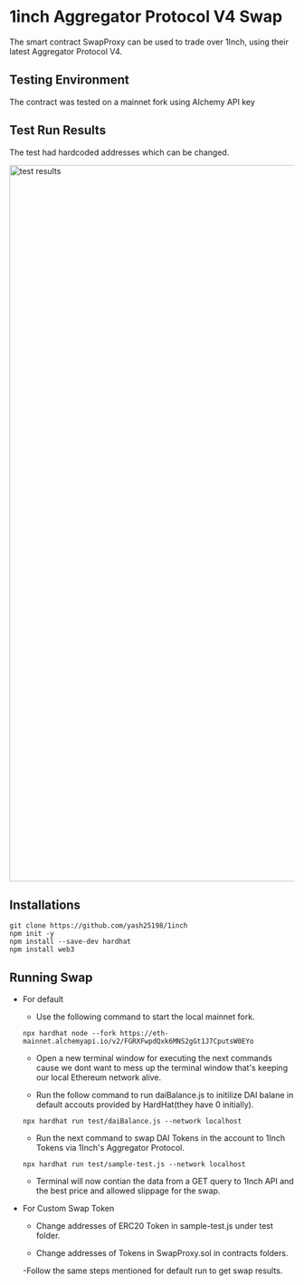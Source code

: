 # 1inch Aggregator Protocol V4 Swap
The smart contract SwapProxy can be used to trade over 1Inch, using their latest Aggregator Protocol V4.
## Testing Environment 
The contract was tested on a mainnet fork using Alchemy API key
## Test Run Results
The test had hardcoded addresses which can be changed.

<img width="1264" alt="test results" src="https://user-images.githubusercontent.com/65656274/160258875-52aaadee-1a24-4717-a353-fb40fc70843e.png">

## Installations
```
git clone https://github.com/yash25198/1inch
npm init -y
npm install --save-dev hardhat
npm install web3
```
## Running Swap
- For default 
  - Use the following command to start the local mainnet fork.
  
  ```
  npx hardhat node --fork https://eth-mainnet.alchemyapi.io/v2/FGRXFwpdQxk6MNS2gGt1J7CputsW0EYo
  ```
  - Open a new terminal window for executing the next commands cause we dont want to mess up the terminal window that's keeping our local Ethereum network alive.
  
  - Run the follow command to run daiBalance.js to initilize DAI balane in default accouts provided by HardHat(they have 0 initially).
  
  ```
  npx hardhat run test/daiBalance.js --network localhost
  ```
  - Run the next command to swap DAI Tokens in the account to 1Inch Tokens via 1Inch's Aggregator Protocol.
  
  ```
  npx hardhat run test/sample-test.js --network localhost
  ```
  - Terminal will now contian the data from a GET query to 1Inch API and the best price and allowed slippage for the swap.
   
- For Custom Swap Token

  - Change addresses of ERC20 Token in sample-test.js under test folder.
  
  - Change addresses of Tokens in SwapProxy.sol in contracts folders.
  
  -Follow the same steps mentioned for default run to get swap results.
